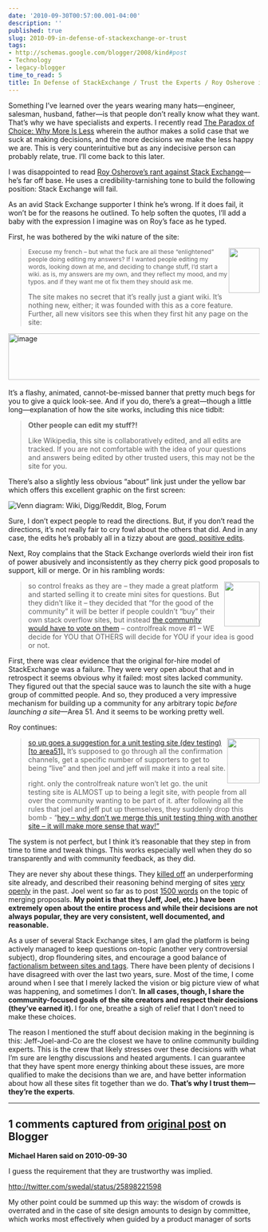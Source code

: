 ```yaml
---
date: '2010-09-30T00:57:00.001-04:00'
description: ''
published: true
slug: 2010-09-in-defense-of-stackexchange-or-trust
tags:
- http://schemas.google.com/blogger/2008/kind#post
- Technology
- legacy-blogger
time_to_read: 5
title: In Defense of StackExchange / Trust the Experts / Roy Osherove is Wrong
---
```


<p>Something I’ve learned over the years wearing many hats—engineer, salesman, husband, father—is that people don’t really know what they want. That’s why we have specialists and experts. I recently read <a href="http://en.wikipedia.org/wiki/The_Paradox_of_Choice:_Why_More_Is_Less">The Paradox of Choice: Why More Is Less</a> wherein the author makes a solid case that we suck at making decisions, and the more decisions we make the less happy we are. This is very counterintuitive but as any indecisive person can probably relate, true. I’ll come back to this later.</p>  <p>I was disappointed to read <a href="http://weblogs.asp.net/rosherove/archive/2010/09/24/why-stackexchange-will-eventually-fail-control-freak-ism.aspx">Roy Osherove’s rant against Stack Exchange</a>—he’s far off base. He uses a credibility-tarnishing tone to build the following position: Stack Exchange will fail.</p>  <p>As an avid Stack Exchange supporter I think he’s wrong. If it does fail, it won’t be for the reasons he outlined. To help soften the quotes, I’ll add a baby with the expression I imagine was on Roy’s face as he typed.</p>  <p>First, he was bothered by the wiki nature of the site:</p>  <blockquote>   <p><img align="right" height="90" src="http://t2.gstatic.com/images?q=tbn:ANd9GcQsJrv915pJ7fgn4rGxKQ_0Ezf4cBrpDSOqbZNo61dXUMJ2i04&amp;t=1&amp;h=204&amp;w=136&amp;usg=__8aCADcEN1wi_Sgni0w6ZV6ZyIhY=" style="display: inline;" width="62" /><span class="Apple-style-span"><span class="Apple-style-span" style="text-align: left; line-height: 15px; font-size: 12px;">Execuse my french – but what the fuck are all these “enlightened” people doing editing my answers? If I wanted people editing my words, looking down at me, and deciding to change stuff, I’d start a wiki. as is, my answers are my own, and they reflect my mood, and my typos. and if they want me ot fix them they should ask me.</span></span>         </p> The site makes no secret that it’s really just a giant wiki. It’s nothing new, either; it was founded with this as a core feature. Further, all new visitors see this when they first hit any page on the site:</blockquote>  <p><img alt="image" height="93" src="http://lh6.ggpht.com/_IKD9WtY5kxU/TKQYwuZPfzI/AAAAAAAAAxQ/icSehJpiw5U/image%5B9%5D.png?imgmax=800" style="margin: 0px auto; display: block; float: none;" title="image" width="640" />    <br class="Apple-interchange-newline" />It’s a flashy, animated, cannot-be-missed banner that pretty much begs for you to give a quick look-see. And if you do, there’s a great—though a little long—explanation of how the site works, including this nice tidbit:</p>  <blockquote>   <p><strong>Other people can edit my stuff?!</strong></p>    <p>Like Wikipedia, this site is collaboratively edited, and all edits are tracked. If you are not comfortable with the idea of your questions and answers being edited by other trusted users, this may not be the site for you.</p> </blockquote>  <p>There’s also a slightly less obvious “about” link just under the yellow bar which offers this excellent graphic on the first screen:</p>  <p><img alt="Venn diagram: Wiki, Digg/Reddit, Blog, Forum" src="http://sstatic.net/stackoverflow/img/venn-diagram.png" style="display: block; float: none; margin-left: auto; margin-right: auto;" /></p>  <p>Sure, I don’t expect people to read the directions. But, if you don’t read the directions, it’s not really fair to cry fowl about the others that did. And in any case, the edits he’s probably all in a tizzy about are <a href="http://meta.stackoverflow.com/posts/65452/revisions">good, positive edits</a>.</p>  <p>Next, Roy complains that the Stack Exchange overlords wield their iron fist of power abusively and inconsistently as they cherry pick good proposals to support, kill or merge. Or in his rambling words:</p>  <blockquote>   <p><img align="right" height="90" src="http://www.billwomelsdorf.com/Images/Baby%20Frown_small.jpg" style="display: inline;" width="71" />so control freaks as they are – they made a great platform and started selling it to create mini sites for questions. But they didn’t like it – they decided that “for the good of the community” it will be better if people couldn’t “buy” their own stack overflow sites, but instead <a href="http://area51.stackexchange.com/faq">the community would have to vote on them</a> – controlfreak move #1 – WE decide for YOU that OTHERS will decide for YOU if your idea is good or not.</p> </blockquote>  <p>First, there was clear evidence that the original for-hire model of StackExchange was a failure. They were very open about that and in retrospect it seems obvious why it failed: most sites lacked community. They figured out that the special sauce was to launch the site with a huge group of committed people. And so, they produced a very impressive mechanism for building up a community for any arbitrary topic <em>before launching a site</em>—Area 51. And it seems to be working pretty well. </p>  <p>Roy continues:</p>  <blockquote>   <p><img align="right" height="90" src="http://t2.gstatic.com/images?q=tbn:ANd9GcTJUm7Y8dQ8StpjfhOfkO7ecAxoler87cdbckjZcqyDC6SFQK8&amp;t=1&amp;usg=__V8lcfJnLvBQninf3zJjEQjbC5qg=" style="display: inline;" width="65" /><a href="http://area51.stackexchange.com/proposals/8494/unit-testing">so up goes a suggestion for a unit testing site (dev testing) [to area51].</a> It’s supposed to go through all the confirmation channels, get a specific number of supporters to get to being “live” and then joel and jeff will make it into a real site. </p>    <p>right. only the controlfreak nature won’t let go. the unit testing site is ALMOST up to being a legit site, with people from all over the community wanting to be part of it. after following all the rules that joel and jeff put up themselves, they suddenly drop this bomb - “<a href="http://meta.stackoverflow.com/questions/65439/should-developer-testing-be-folded-into-a-more-general-programmers-site/65452#65452">hey – why don’t we merge this unit testing thing with another site – it will make more sense that way!”</a></p> </blockquote>  <p>The system is not perfect, but I think it’s reasonable that they step in from time to time and tweak things. This works especially well when they do so transparently and with community feedback, as they did.</p>  <p>They are never shy about these things. They <a href="http://blog.stackoverflow.com/2010/09/pruning-season/">killed off</a> an underperforming site already, and described their reasoning behind merging of sites <a href="http://blog.stackoverflow.com/2010/08/should-unix-linux-and-ubuntu-be-merged-vote/">very</a> <a href="http://blog.stackoverflow.com/2010/09/fork-it/">openly</a> in the past. Joel went so far as to post <a href="http://blog.stackoverflow.com/2010/09/merging-season/">1500 words</a> on the topic of merging proposals. <strong>My point is that they (Jeff, Joel, etc.) have been extremely open about the entire process and while their decisions are not always popular, they are very consistent, well documented, and reasonable.</strong></p>  <p>As a user of several Stack Exchange sites, I am glad the platform is being actively managed to keep questions on-topic (another very controversial subject), drop floundering sites, and encourage a good balance of <a href="http://blog.stackoverflow.com/2010/09/factionalism-site-or-tag/">factionalism between sites and tags</a>. There have been plenty of decisions I have disagreed with over the last two years, sure. Most of the time, I come around when I see that I merely lacked the vision or big picture view of what was happening, and sometimes I don’t. <strong>In all cases, though, I share the community-focused goals of the site creators and respect their decisions (they’ve earned it). </strong>I for one, breathe a sigh of relief that I don’t need to make these choices.</p>  <p>The reason I mentioned the stuff about decision making in the beginning is this: Jeff-Joel-and-Co are the closest we have to online community building experts. This is the crew that likely stresses over these decisions with what I’m sure are lengthy discussions and heated arguments. I can guarantee that they have spent more energy thinking about these issues, are more qualified to make the decisions than we are, and have better information about how all these sites fit together than we do. <strong>That’s why I trust them—they’re the experts</strong>.</p>

---

## 1 comments captured from [original post](https://blog.wassupy.com/2010/09/in-defense-of-stackexchange-or-trust.html) on Blogger

**Michael Haren said on 2010-09-30**

I guess the requirement that they are trustworthy was implied. 

http://twitter.com/swedal/status/25898221598

My other point could be summed up this way: the wisdom of crowds is overrated and in the case of site design amounts to design by committee, which works most effectively when guided by a product manager of sorts

